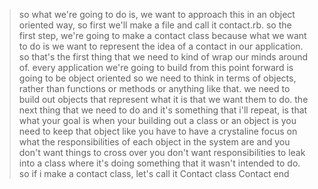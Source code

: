 > so what we're going to do is, we want to approach this in an object oriented way, so first we'll make a file and call it contact.rb. so the first step, we're going to make a contact class because what we want to do is we want to represent the idea of a contact in our application. so that's the first thing that we need to kind of wrap our minds around of. every application we're going to build from this point forward is going to be object oriented so we need to think in terms of objects, rather than functions or methods or anything like that. we need to build out objects that represent what it is that we want them to do.
> the next thing that we need to do and it's something that i'll repeat, is that what your goal is   when your building out a class or an object is you need to keep that object like you have to have a crystaline focus on what the responsibilities of each object in the system are and you don't want things to cross over you don't want responsibilities to leak into a class where it's doing something that it wasn't intended to do. so if i make a contact class, let's call it Contact
class Contact
end
